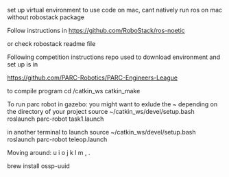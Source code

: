 set up virtual environment to use code on mac,
cant natively run ros on mac without robostack package

Follow instructions in
https://github.com/RoboStack/ros-noetic

or check robostack readme file

Following  competition instructions repo used to download environment and set up is in

https://github.com/PARC-Robotics/PARC-Engineers-League

to compile program
cd /catkin_ws
catkin_make


To run parc robot in gazebo:
you might want to exlude the ~ depending on the directory of your project
source ~/catkin_ws/devel/setup.bash
roslaunch parc-robot task1.launch

in another terminal to launch
source ~/catkin_ws/devel/setup.bash
roslaunch parc-robot teleop.launch

Moving around:
   u    i    o
   j    k    l
   m    ,    .


brew install ossp-uuid
